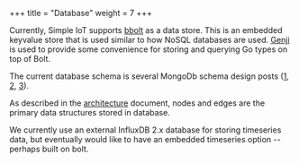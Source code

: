 +++
title = "Database"
weight = 7
+++

Currently, Simple IoT supports [bbolt](https://github.com/etcd-io/bbolt) as a
data store. This is an embedded keyvalue store that is used similar to how NoSQL
databases are used. [Genji](https://genji.dev/) is used to provide some
convenience for storing and querying Go types on top of Bolt.

The current database schema is several MongoDb schema design posts
([1](https://www.mongodb.com/blog/post/6-rules-of-thumb-for-mongodb-schema-design-part-1),
[2](https://www.mongodb.com/blog/post/6-rules-of-thumb-for-mongodb-schema-design-part-2),
[3](https://www.mongodb.com/blog/post/6-rules-of-thumb-for-mongodb-schema-design-part-3)).

As described in the [architecture](architecture.md) document, nodes and edges
are the primary data structures stored in database.

We currently use an external InfluxDB 2.x database for storing timeseries data,
but eventually would like to have an embedded timeseries option -- perhaps built
on bolt.

